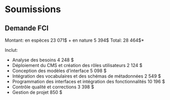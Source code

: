 # Soumissions


## Demande FCI

Montant: en espèces 23 071$ + en nature 5 394$ 
Total: 28 464$*

Inclut: 
- Analyse des besoins 4 248 $
- Déploiement du CMS et création des rôles utilisateurs 2 124 $
- Conception des modèles d’interface 5 098 $
- Intégration des vocabulaires et des schémas de métadonnées 2 549 $
- Programmation des interfaces et intégration des fonctionnalités 10 196 $
- Contrôle qualité et corrections 3 398 $
- Gestion de projet 850 $

